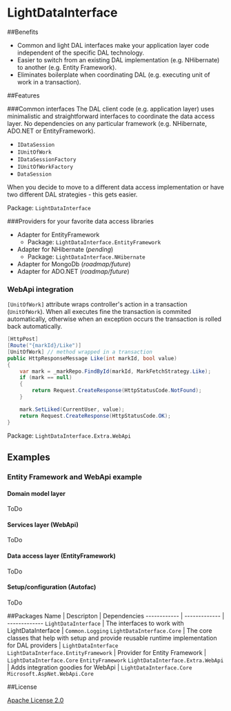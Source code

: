 # LightDataInterface

##Benefits

* Common and light DAL interfaces make your application layer code independent of the specific DAL technology.
* Easier to switch from an existing DAL implementation (e.g. NHibernate) to another (e.g. Entity Framework).
* Eliminates boilerplate when coordinating DAL (e.g. executing unit of work in a transaction).

##Features

###Common interfaces
The DAL client code (e.g. application layer) uses minimalistic and straightforward interfaces to coordinate the data access layer. No dependencies on any particular framework (e.g. NHibernate, ADO.NET or EntityFramework).

* `IDataSession`
* `IUnitOfWork`
* `IDataSessionFactory`
* `IUnitOfWorkFactory`
* `DataSession`

When you decide to move to a different data access implementation or have two different DAL strategies - this gets easier.

Package: `LightDataInterface`

###Providers for your favorite data access libraries

* Adapter for EntityFramework
  * Package: `LightDataInterface.EntityFramework`
* Adapter for NHibernate (*pending*)
  * Package: `LightDataInterface.NHibernate`
* Adapter for MongoDb (*roadmap/future*)
* Adapter for ADO.NET (*roadmap/future*)

### WebApi integration

`[UnitOfWork]` attribute wraps controller's action in a transaction (`UnitOfWork`). When all executes fine the transaction is commited automatically, otherwise when an exception occurs the transaction is rolled back automatically. 

```CS
[HttpPost]
[Route("{markId}/Like")]
[UnitOfWork] // method wrapped in a transaction
public HttpResponseMessage Like(int markId, bool value)
{
    var mark = _markRepo.FindById(markId, MarkFetchStrategy.Like);
    if (mark == null)
    {
        return Request.CreateResponse(HttpStatusCode.NotFound);
    }

    mark.SetLiked(CurrentUser, value);
    return Request.CreateResponse(HttpStatusCode.OK);
}
```

Package: `LightDataInterface.Extra.WebApi`

## Examples

### Entity Framework and WebApi example

#### Domain model layer

ToDo

#### Services layer (WebApi)

ToDo

#### Data access layer (EntityFramework)

ToDo

#### Setup/configuration (Autofac)

ToDo

##Packages
Name | Descripton | Dependencies
------------ | ------------- | -------------
`LightDataInterface` | The interfaces to work with LightDataInterface | `Common.Logging`
`LightDataInterface.Core` | The core classes that help with setup and provide reusable runtime implementation for DAL providers | `LightDataInterface`
`LightDataInterface.EntityFramework` | Provider for Entity Framework | `LightDataInterface.Core` `EntityFramework`
`LightDataInterface.Extra.WebApi` | Adds integration goodies for WebApi | `LightDataInterface.Core` `Microsoft.AspNet.WebApi.Core`

##License

[Apache License 2.0](http://www.apache.org/licenses/LICENSE-2.0)
